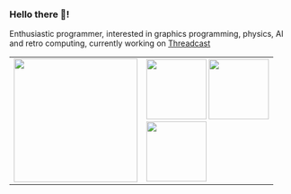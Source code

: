 ### Hello there 👋!

Enthusiastic programmer, interested in graphics programming, physics, AI and retro computing, currently working on [Threadcast](https://github.com/Yilmaz4/Threadcast) 

<table> 
   <tr> 
      <td><picture>
  <source
    srcset="https://leetcard.jacoblin.cool/Yilmaz04?theme=dark&font=Noto%20Sans%20Hanifi%20Rohingya&bg_color=0d1117&title_color=c7cfd8&text_color=979da3&border_color=30363d&ext=activity"
    media="(prefers-color-scheme: dark)"
  />
  <source
    srcset="https://leetcard.jacoblin.cool/Yilmaz04?theme=light&font=Noto%20Sans%20Hanifi%20Rohingya&ext=activity"
    media="(prefers-color-scheme: light), (prefers-color-scheme: no-preference)"
  />
  <img src="https://leetcard.jacoblin.cool/Yilmaz04?theme=dark&font=Noto%20Sans%20Hanifi%20Rohingya&bg_color=0d1117&title_color=c7cfd8&text_color=979da3&border_color=30363d&ext=activity" height="220px" />
</picture></td> 
      <td><div>
  <picture>
    <source
      srcset="https://github-readme-stats.vercel.app/api?username=Yilmaz4&custom_title=My%20GitHub%20stats&theme=dark&bg_color=101010&title_color=efefef&text_color=979da3&border_color=30363d&hide=issues,contribs&show_icons=true"
      media="(prefers-color-scheme: dark)"
    />
    <source
      srcset="https://github-readme-stats.vercel.app/api?username=Yilmaz4&custom_title=My%20GitHub%20stats&hide=issues,contribs&show_icons=true"
      media="(prefers-color-scheme: light), (prefers-color-scheme: no-preference)"
    />
    <img src="https://github-readme-stats.vercel.app/api?username=Yilmaz4&custom_title=My%20GitHub%20stats&hide=issues,contribs&show_icons=true" height="107px" />
  </picture>
  <picture>
    <source
      srcset="https://github-readme-stats.vercel.app/api/top-langs/?username=Yilmaz4&theme=dark&layout=compact&bg_color=101010&cache_seconds=1703&title_color=efefef&text_color=979da3&border_color=30363d&custom_title=My%20top%20languages&hide=tcl,html,Batchfile,Makefile,Objective-C,CMake,Cython"
      media="(prefers-color-scheme: dark)"
    />
    <source
      srcset="https://github-readme-stats.vercel.app/api/top-langs/?username=Yilmaz4&layout=compact&cache_seconds=1703&custom_title=My%20top%20languages&hide=tcl,html,Batchfile,Makefile,Objective-C,CMake,Cython"
      media="(prefers-color-scheme: light), (prefers-color-scheme: no-preference)"
    />
    <img src="https://github-readme-stats.vercel.app/api/top-langs/?username=Yilmaz4&layout=compact&cache_seconds=1703&custom_title=My%20top%20languages&hide=tcl,html,Batchfile,Makefile,Objective-C,CMake,Cython" height="107px" />
  </picture>
  <br>
  <picture>
    <source
      srcset="https://github-readme-stats.vercel.app/api/wakatime?username=Yilmaz4&show_icons=true&theme=dark&bg_color=101010&cache_seconds=57&title_color=efefef&text_color=979da3&border_color=30363d&include_all_commits=True&custom_title=My%20coding%20stats%20this%20week"
      media="(prefers-color-scheme: dark)"
    />
    <source
      srcset="https://github-readme-stats.vercel.app/api/wakatime?username=Yilmaz4&show_icons=true&cache_seconds=57&hide=markdown,text,other,html&include_all_commits=True&custom_title=My%20coding%20stats%20this%20week"
      media="(prefers-color-scheme: light), (prefers-color-scheme: no-preference)"
    />
    <img src="https://github-readme-stats.vercel.app/api/wakatime?username=Yilmaz4&show_icons=true&cache_seconds=50&hide=markdown,text,other,html&include_all_commits=True&custom_title=My%20coding%20stats%20this%20week" height="107px" />
  </picture>
</div></td> 
   </tr> 
</table> 







